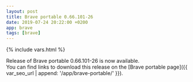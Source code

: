```yaml
---
layout: post
title: Brave portable 0.66.101-26
date: 2019-07-24 20:22:00 +0200
app: brave
tags: [brave]
---
```

{% include vars.html %}

Release of Brave portable 0.66.101-26 is now available.<br />
You can find links to download this release on the [Brave portable page]({{ var_seo_url | append: '/app/brave-portable/' }}).